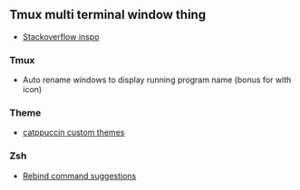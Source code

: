
## Tmux multi terminal window thing
 - [Stackoverflow inspo](https://unix.stackexchange.com/questions/282365/using-multiple-terminal-x-windows-with-one-tmux-session)

### Tmux
 - Auto rename windows to display running program name (bonus for with icon)

### Theme
 - [catppuccin custom themes](https://github.com/catppuccin/nvim/discussions/323)

### Zsh
 - [Rebind command suggestions](https://nixos.wiki/wiki/Zsh#Zsh-autocomplete_not_working)

